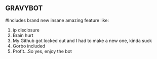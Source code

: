 ## GRAVYBOT
#Includes brand new insane amazing feature like:

1. ip disclosure
2. Brain hurt
3. My Github got locked out and I had to make a new one, kinda suck
4. Gorbo included
5. Profit...So yes, enjoy the bot
